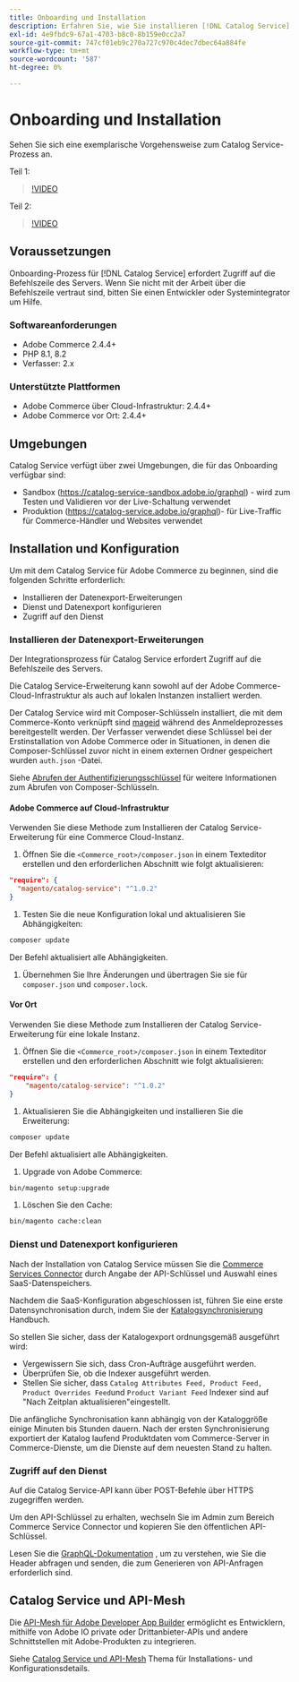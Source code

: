 ```yaml
---
title: Onboarding und Installation
description: Erfahren Sie, wie Sie installieren [!DNL Catalog Service]
exl-id: 4e9fbdc9-67a1-4703-b8c0-8b159e0cc2a7
source-git-commit: 747cf01eb9c270a727c970c4dec7dbec64a884fe
workflow-type: tm+mt
source-wordcount: '587'
ht-degree: 0%

---
```


# Onboarding und Installation

Sehen Sie sich eine exemplarische Vorgehensweise zum Catalog Service-Prozess an.

Teil 1:

>[!VIDEO](https://video.tv.adobe.com/v/3415599)

Teil 2:

>[!VIDEO](https://video.tv.adobe.com/v/3415600)

## Voraussetzungen

Onboarding-Prozess für [!DNL Catalog Service] erfordert Zugriff auf die Befehlszeile des Servers. Wenn Sie nicht mit der Arbeit über die Befehlszeile vertraut sind, bitten Sie einen Entwickler oder Systemintegrator um Hilfe.

### Softwareanforderungen

- Adobe Commerce 2.4.4+
- PHP 8.1, 8.2
- Verfasser: 2.x

### Unterstützte Plattformen

- Adobe Commerce über Cloud-Infrastruktur: 2.4.4+
- Adobe Commerce vor Ort: 2.4.4+

## Umgebungen

Catalog Service verfügt über zwei Umgebungen, die für das Onboarding verfügbar sind:

- Sandbox (https://catalog-service-sandbox.adobe.io/graphql) - wird zum Testen und Validieren vor der Live-Schaltung verwendet
- Produktion (https://catalog-service.adobe.io/graphql)- für Live-Traffic für Commerce-Händler und Websites verwendet

## Installation und Konfiguration

Um mit dem Catalog Service für Adobe Commerce zu beginnen, sind die folgenden Schritte erforderlich:

- Installieren der Datenexport-Erweiterungen
- Dienst und Datenexport konfigurieren
- Zugriff auf den Dienst

### Installieren der Datenexport-Erweiterungen

Der Integrationsprozess für Catalog Service erfordert Zugriff auf die Befehlszeile des Servers.

Die Catalog Service-Erweiterung kann sowohl auf der Adobe Commerce-Cloud-Infrastruktur als auch auf lokalen Instanzen installiert werden.

Der Catalog Service wird mit Composer-Schlüsseln installiert, die mit dem Commerce-Konto verknüpft sind [mageid](https://developer.adobe.com/commerce/marketplace/guides/sellers/profile-personal/#field-descriptions) während des Anmeldeprozesses bereitgestellt werden. Der Verfasser verwendet diese Schlüssel bei der Erstinstallation von Adobe Commerce oder in Situationen, in denen die Composer-Schlüssel zuvor nicht in einem externen Ordner gespeichert wurden `auth.json` -Datei.

Siehe [Abrufen der Authentifizierungsschlüssel](https://experienceleague.adobe.com/docs/commerce-operations/installation-guide/prerequisites/authentication-keys.html) für weitere Informationen zum Abrufen von Composer-Schlüsseln.

#### Adobe Commerce auf Cloud-Infrastruktur

Verwenden Sie diese Methode zum Installieren der Catalog Service-Erweiterung für eine Commerce Cloud-Instanz.

1. Öffnen Sie die `<Commerce_root>/composer.json` in einem Texteditor erstellen und den erforderlichen Abschnitt wie folgt aktualisieren:

```json
"require": {
  "magento/catalog-service": "^1.0.2"
}
```

1. Testen Sie die neue Konfiguration lokal und aktualisieren Sie Abhängigkeiten:

```bash
composer update
```

Der Befehl aktualisiert alle Abhängigkeiten.

1. Übernehmen Sie Ihre Änderungen und übertragen Sie sie für `composer.json` und `composer.lock`.

#### Vor Ort

Verwenden Sie diese Methode zum Installieren der Catalog Service-Erweiterung für eine lokale Instanz.

1. Öffnen Sie die `<Commerce_root>/composer.json` in einem Texteditor erstellen und den erforderlichen Abschnitt wie folgt aktualisieren:

```json
"require": {
    "magento/catalog-service": "^1.0.2"
}
```

1. Aktualisieren Sie die Abhängigkeiten und installieren Sie die Erweiterung:

```bash
composer update
```

Der Befehl aktualisiert alle Abhängigkeiten.

1. Upgrade von Adobe Commerce:

```bash
bin/magento setup:upgrade
```

1. Löschen Sie den Cache:

```bash
bin/magento cache:clean
```

### Dienst und Datenexport konfigurieren

Nach der Installation von Catalog Service müssen Sie die [Commerce Services Connector](https://experienceleague.adobe.com/docs/commerce-merchant-services/user-guides/integration-services/saas.html#apikey) durch Angabe der API-Schlüssel und Auswahl eines SaaS-Datenspeichers.

Nachdem die SaaS-Konfiguration abgeschlossen ist, führen Sie eine erste Datensynchronisation durch, indem Sie der [Katalogsynchronisierung](https://experienceleague.adobe.com/docs/commerce-merchant-services/user-guides/data-services/catalog-sync.html) Handbuch.

So stellen Sie sicher, dass der Katalogexport ordnungsgemäß ausgeführt wird:

- Vergewissern Sie sich, dass Cron-Aufträge ausgeführt werden.
- Überprüfen Sie, ob die Indexer ausgeführt werden.
- Stellen Sie sicher, dass `Catalog Attributes Feed, Product Feed, Product Overrides Feed`und `Product Variant Feed` Indexer sind auf &quot;Nach Zeitplan aktualisieren&quot;eingestellt.

Die anfängliche Synchronisation kann abhängig von der Kataloggröße einige Minuten bis Stunden dauern. Nach der ersten Synchronisierung exportiert der Katalog laufend Produktdaten vom Commerce-Server in Commerce-Dienste, um die Dienste auf dem neuesten Stand zu halten.

### Zugriff auf den Dienst

Auf die Catalog Service-API kann über POST-Befehle über HTTPS zugegriffen werden.

Um den API-Schlüssel zu erhalten, wechseln Sie im Admin zum Bereich Commerce Service Connector und kopieren Sie den öffentlichen API-Schlüssel.

Lesen Sie die [GraphQL-Dokumentation](https://developer.adobe.com/commerce/webapi/graphql/) , um zu verstehen, wie Sie die Header abfragen und senden, die zum Generieren von API-Anfragen erforderlich sind.

## Catalog Service und API-Mesh

Die [API-Mesh für Adobe Developer App Builder](https://developer.adobe.com/graphql-mesh-gateway/gateway/overview/) ermöglicht es Entwicklern, mithilfe von Adobe IO private oder Drittanbieter-APIs und andere Schnittstellen mit Adobe-Produkten zu integrieren.

Siehe  [Catalog Service und API-Mesh](mesh.md) Thema für Installations- und Konfigurationsdetails.

